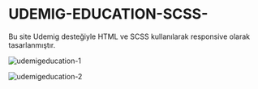 # UDEMIG-EDUCATION-SCSS-

Bu site Udemig desteğiyle HTML ve SCSS kullanılarak responsive olarak tasarlanmıştır.

![udemigeducation-1](https://github.com/ismailertas7221/UDEM-G-EDUCATION-SCSS-/assets/169456919/b7ac48ff-2f1d-4ed2-98aa-ea5769167d3f)

![udemigeducation-2](https://github.com/ismailertas7221/UDEM-G-EDUCATION-SCSS-/assets/169456919/aeb81057-facf-48e3-a786-72d3a05870f6)
